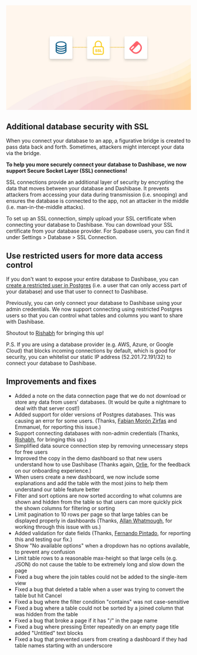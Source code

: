 ![SSL Connections](../assets/ssl-connections.jpg)

## Additional database security with SSL

When you connect your database to an app, a figurative bridge is created to pass data back and forth. Sometimes, attackers might intercept your data via the bridge.

**To help you more securely connect your database to Dashibase, we now support Secure Socket Layer (SSL) connections!**

SSL connections provide an additional layer of security by encrypting the data that moves between your database and Dashibase. It prevents attackers from accessing your data during transmission (i.e. snooping) and ensures the database is connected to the app, not an attacker in the middle (i.e. man-in-the-middle attacks).

To set up an SSL connection, simply upload your SSL certificate when connecting your database to Dashibase. You can download your SSL certificate from your database provider. For Supabase users, you can find it under Settings > Database > SSL Connection.

## Use restricted users for more data access control

If you don't want to expose your entire database to Dashibase, you can [create a restricted user in Postgres](https://aws.amazon.com/blogs/database/managing-postgresql-users-and-roles/) (i.e. a user that can only access part of your database) and use that user to connect to Dashibase.

Previously, you can only connect your database to Dashibase using your admin credentials. We now support connecting using restricted Postgres users so that you can control what tables and columns you want to share with Dashibase. 

Shoutout to [Rishabh](https://twitter.com/rishdotblog) for bringing this up!

P.S. If you are using a database provider (e.g. AWS, Azure, or Google Cloud) that blocks incoming connections by default, which is good for security, you can whitelist our static IP address (52.201.72.191/32) to connect your database to Dashibase.

## Improvements and fixes

- Added a note on the data connection page that we do not download or store any data from users' databases. (It would be quite a nightmare to deal with that server cost!)
- Added support for older versions of Postgres databases. This was causing an error for some users. (Thanks, [Fabian Morón Zirfas](https://github.com/ff6347) and Emmanuel, for reporting this issue.)
- Support connecting databases with non-admin credentials (Thanks, [Rishabh](https://twitter.com/rishdotblog), for bringing this up.)
- Simplified data source connection step by removing unnecessary steps for free users
- Improved the copy in the demo dashboard so that new users understand how to use Dashibase (Thanks again, [Orlie](https://twitter.com/sunglassesface), for the feedback on our onboarding experience.)
- When users create a new dashboard, we now include some explanations and add the table with the most joins to help them understand our table feature better
- Filter and sort options are now sorted according to what columns are shown and hidden from the table so that users can more quickly pick the shown columns for filtering or sorting
- Limit pagination to 10 rows per page so that large tables can be displayed properly in dashboards (Thanks, [Allan Whatmough](https://www.linkedin.com/in/allanwhatmough/), for working through this issue with us.)
- Added validation for date fields (Thanks, [Fernando Pintado](https://www.linkedin.com/in/fernandopintado/), for reporting this and testing our fix.)
- Show "No available options" when a dropdown has no options available, to prevent any confusion
- Limit table rows to a reasonable max-height so that large cells (e.g. JSON) do not cause the table to be extremely long and slow down the page
- Fixed a bug where the join tables could not be added to the single-item view
- Fixed a bug that deleted a table when a user was trying to convert the table but hit Cancel
- Fixed a bug where the filter condition "contains" was not case-sensitive
- Fixed a bug where a table could not be sorted by a joined column that was hidden from the table
- Fixed a bug that broke a page if it has "/" in the page name
- Fixed a bug where pressing Enter repeatedly on an empty page title added "Untitled" text blocks
- Fixed a bug that prevented users from creating a dashboard if they had table names starting with an underscore